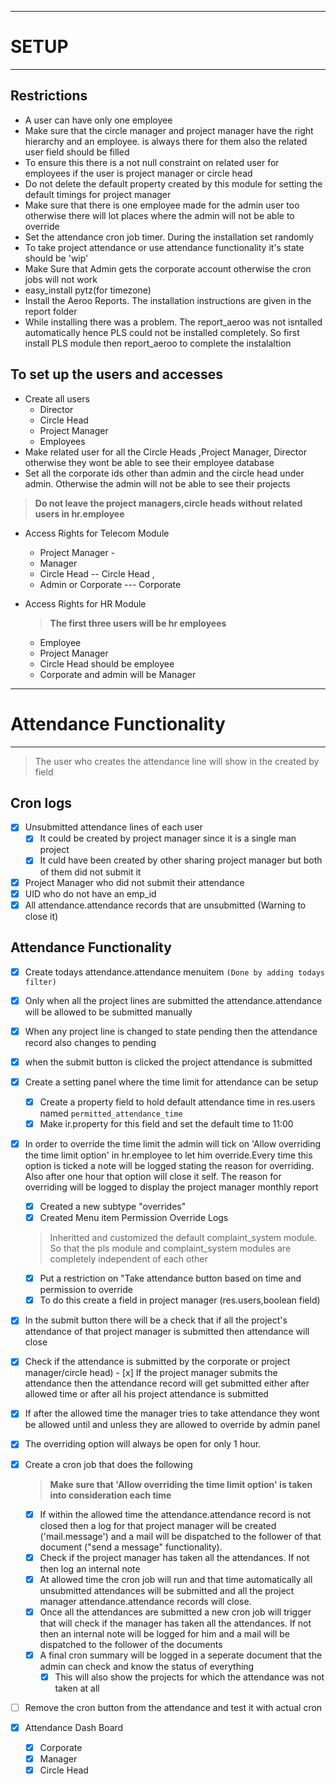 -----------------
# SETUP
--------------

## Restrictions

- A user can have only one employee
-  Make sure that the circle manager and project manager have the right hierarchy and an employee. is always there for them also the related user field should be filled
-  To ensure this there is a not null constraint on related user for employees if the user is project manager or circle head 
- Do not delete the default property created by this module for setting the default timings for project manager
- Make sure that there is one employee made for the admin user too otherwise there will lot places where the admin will not be able to override
- Set the attendance cron job timer. During the installation set randomly
- To take project attendance or use attendance functionality it's state should be 'wip'
- Make Sure that Admin gets the corporate account otherwise the cron jobs will not work
- easy_install pytz(for timezone)
- Install the Aeroo Reports. The installation instructions are given in the report folder
- While installing there was a problem. The report_aeroo was not isntalled automatically hence PLS could not be installed completely. So first install PLS module then report_aeroo to complete the instalaltion
## To set up the users and accesses

-  Create all users 
	- Director 
	- Circle Head 
	- Project Manager 
	- Employees
-  Make related user for all the Circle Heads ,Project Manager, Director otherwise they wont be able to see their employee database
-  Set all the corporate ids other than admin and the circle head under admin. Otherwise the admin will not be able to see their projects 

> **Do not leave the project managers,circle heads without related users in hr.employee**

-  Access Rights for Telecom Module 
	- Project Manager -
	- Manager
	- Circle Head -- Circle Head , 
	- Admin or Corporate --- Corporate
-  Access Rights for HR Module 

	> **The first three users will be hr employees**

	- Employee 
	- Project Manager 
	- Circle Head should be employee 
	- Corporate and admin will be Manager

------------------------------------
# Attendance Functionality
--------------------------------

> The user who creates the attendance line will show in the created by field
 

## Cron logs
- [x] Unsubmitted attendance lines of each user
	- [x] It could be created by project manager since it is a single man project
	- [x] It culd have been created by other sharing project manager but both of them did not submit it
- [x] Project Manager who did not submit their attendance
- [x] UID who do not have an emp_id
- [x] All attendance.attendance records that are unsubmitted (Warning to close it)

## Attendance Functionality

- [x] Create todays attendance.attendance menuitem `(Done by adding todays filter)` 
- [x] Only when all the project lines are submitted the attendance.attendance will be allowed to be submitted manually
- [x] When any project line is changed to state pending then the attendance record also changes to pending 
 
- [x] when the submit button is clicked the project attendance is submitted

- [x] Create a setting panel where the time limit for attendance can be setup
	- [x] Create a property field to hold  default attendance time in res.users named `permitted_attendance_time`
	- [x] Make ir.property for this field and set the default time to 11:00

- [x] In order to override the time limit the admin will tick on 'Allow overriding the time limit option' in hr.employee to let him override.Every time this option is ticked a note will be logged stating the reason for overriding. Also after one hour that option will close it self. The reason for overriding will be logged to display the project manager monthly report
	- [x] Created a new subtype "overrides"
	- [x] Created Menu item Permission Override Logs 
	
	> Inheritted and customized the default complaint_system module. So that the pls module and complaint_system modules are completely independent of each other

	- [x] Put a restriction on "Take attendance button based on time and permission to override
	- [x] To do this create a field in project manager (res.users,boolean field)
	
- [x] In the submit button there will be a check that if all the project's attendance of that project manager is submitted then attendance will close 

- [x] Check if the attendance is submitted by the corporate or project manager/circle head)
		- [x] If the project manager submits the attendance then the attendance record will get submitted either after allowed time or after all his project attendance is submitted

- [x] If after the allowed time the manager tries to take attendance they wont be allowed until and unless they are allowed to override by admin panel
- [x] The overriding option will always be open for only 1 hour. 

- [x] Create a cron job that does the following
	> **Make sure that 'Allow overriding the time limit option' is taken into consideration each time** 
	- [x] If within the allowed time the attendance.attendance record is not closed then a log for that project manager will be created ('mail.message') and a mail will be dispatched to the follower of that document ("send a message" functionality).
	- [x] Check if the project manager has taken all the attendances. If not then log an internal note 
    - [x] At allowed time the cron job will run and that time automatically all unsubmitted attendances will be submitted and all the project manager attendance.attendance records will close.
	- [x] Once all the attendances are submitted a new cron job will trigger that will check if the manager has taken all the attendances. If not then an internal note will be logged for him and a mail will be dispatched to the follower of the documents
	- [x] A final cron summary will be logged in a seperate document that the admin can check and know the status of everything
		- [x] This will also show the projects for which the attendance was not taken at all

- [ ] Remove the cron button from the attendance and test it with actual cron
- [x] Attendance Dash Board 
	- [x] Corporate
	- [x] Manager
	- [x] Circle Head  
